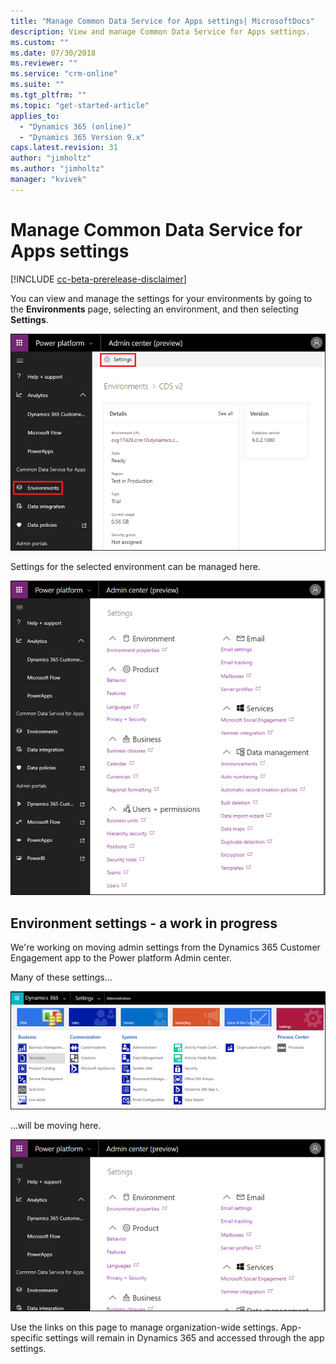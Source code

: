 ```yaml
---
title: "Manage Common Data Service for Apps settings| MicrosoftDocs"
description: View and manage Common Data Service for Apps settings.
ms.custom: ""
ms.date: 07/30/2018
ms.reviewer: ""
ms.service: "crm-online"
ms.suite: ""
ms.tgt_pltfrm: ""
ms.topic: "get-started-article"
applies_to: 
  - "Dynamics 365 (online)"
  - "Dynamics 365 Version 9.x"
caps.latest.revision: 31
author: "jimholtz"
ms.author: "jimholtz"
manager: "kvivek"
---
```

# Manage Common Data Service for Apps settings

[!INCLUDE [cc-beta-prerelease-disclaimer](../includes/cc-beta-prerelease-disclaimer.md)]

You can view and manage the settings for your environments by going to the **Environments** page, selecting an environment, and then selecting **Settings**.

![Environment details](media/environment-details.png "Environment details")

Settings for the selected environment can be managed here.

![Environment settings](media/environment-settings.png)

## Environment settings - a work in progress
We're working on moving admin settings from the Dynamics 365 Customer Engagement app to the Power platform Admin center. 

Many of these settings...

![Dynamics 365 Settings](./media/old-settings.png)

...will be moving here.

![Environment settings](media/environment-settings-mini.png)

Use the links on this page to manage organization-wide settings. App-specific settings will remain in Dynamics 365 and accessed through the app settings. 


